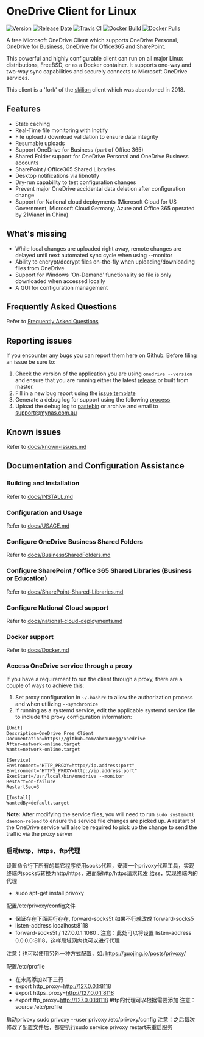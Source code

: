 # OneDrive Client for Linux
[![Version](https://img.shields.io/github/v/release/abraunegg/onedrive)](https://github.com/abraunegg/onedrive/releases)
[![Release Date](https://img.shields.io/github/release-date/abraunegg/onedrive)](https://github.com/abraunegg/onedrive/releases)
[![Travis CI](https://img.shields.io/travis/com/abraunegg/onedrive)](https://travis-ci.com/abraunegg/onedrive/builds)
[![Docker Build](https://img.shields.io/docker/cloud/automated/driveone/onedrive)](https://hub.docker.com/r/driveone/onedrive)
[![Docker Pulls](https://img.shields.io/docker/pulls/driveone/onedrive)](https://hub.docker.com/r/driveone/onedrive)

A free Microsoft OneDrive Client which supports OneDrive Personal, OneDrive for Business, OneDrive for Office365 and SharePoint.

This powerful and highly configurable client can run on all major Linux distributions, FreeBSD, or as a Docker container. It supports one-way and two-way sync capabilities and securely connects to Microsoft OneDrive services.

This client is a 'fork' of the [skilion](https://github.com/skilion/onedrive) client which was abandoned in 2018.

## Features
*   State caching
*   Real-Time file monitoring with Inotify
*   File upload / download validation to ensure data integrity
*   Resumable uploads
*   Support OneDrive for Business (part of Office 365)
*   Shared Folder support for OneDrive Personal and OneDrive Business accounts
*   SharePoint / Office365 Shared Libraries
*   Desktop notifications via libnotify
*   Dry-run capability to test configuration changes
*   Prevent major OneDrive accidental data deletion after configuration change
*   Support for National cloud deployments (Microsoft Cloud for US Government, Microsoft Cloud Germany, Azure and Office 365 operated by 21Vianet in China)

## What's missing
*   While local changes are uploaded right away, remote changes are delayed until next automated sync cycle when using --monitor
*   Ability to encrypt/decrypt files on-the-fly when uploading/downloading files from OneDrive
*   Support for Windows 'On-Demand' functionality so file is only downloaded when accessed locally
*   A GUI for configuration management

## Frequently Asked Questions
Refer to [Frequently Asked Questions](https://github.com/abraunegg/onedrive/wiki/Frequently-Asked-Questions)

## Reporting issues
If you encounter any bugs you can report them here on Github. Before filing an issue be sure to:

1.  Check the version of the application you are using `onedrive --version` and ensure that you are running either the latest [release](https://github.com/abraunegg/onedrive/releases) or built from master.
2.  Fill in a new bug report using the [issue template](https://github.com/abraunegg/onedrive/issues/new?template=bug_report.md)
3.  Generate a debug log for support using the following [process](https://github.com/abraunegg/onedrive/wiki/Generate-debug-log-for-support)
4.  Upload the debug log to [pastebin](https://pastebin.com/) or archive and email to support@mynas.com.au

## Known issues
Refer to [docs/known-issues.md](https://github.com/abraunegg/onedrive/blob/master/docs/known-issues.md)

## Documentation and Configuration Assistance
### Building and Installation
Refer to [docs/INSTALL.md](https://github.com/abraunegg/onedrive/blob/master/docs/INSTALL.md)

### Configuration and Usage
Refer to [docs/USAGE.md](https://github.com/abraunegg/onedrive/blob/master/docs/USAGE.md)

### Configure OneDrive Business Shared Folders
Refer to [docs/BusinessSharedFolders.md](https://github.com/abraunegg/onedrive/blob/master/docs/BusinessSharedFolders.md)

### Configure SharePoint / Office 365 Shared Libraries (Business or Education)
Refer to [docs/SharePoint-Shared-Libraries.md](https://github.com/abraunegg/onedrive/blob/master/docs/SharePoint-Shared-Libraries.md)

### Configure National Cloud support
Refer to [docs/national-cloud-deployments.md](https://github.com/abraunegg/onedrive/blob/master/docs/national-cloud-deployments.md)

### Docker support
Refer to [docs/Docker.md](https://github.com/abraunegg/onedrive/blob/master/docs/Docker.md)

### Access OneDrive service through a proxy
If you have a requirement to run the client through a proxy, there are a couple of ways to achieve this:
1.  Set proxy configuration in `~/.bashrc` to allow the authorization process and when utilizing `--synchronize`
2.  If running as a systemd service, edit the applicable systemd service file to include the proxy configuration information:
```text
[Unit]
Description=OneDrive Free Client
Documentation=https://github.com/abraunegg/onedrive
After=network-online.target
Wants=network-online.target

[Service]
Environment="HTTP_PROXY=http://ip.address:port"
Environment="HTTPS_PROXY=http://ip.address:port"
ExecStart=/usr/local/bin/onedrive --monitor
Restart=on-failure
RestartSec=3

[Install]
WantedBy=default.target
```

**Note:** After modifying the service files, you will need to run `sudo systemctl daemon-reload` to ensure the service file changes are picked up. A restart of the OneDrive service will also be required to pick up the change to send the traffic via the proxy server


### 启动http、https、ftp代理
设置命令行下所有的其它程序使用socks代理，安装一个privoxy代理工具，实现终端内socks5转换为http/https，进而将http/https请求转发
给ss，实现终端内的代理
- sudo apt-get install privoxy

配置/etc/privoxy/config文件
- 保证存在下面两行存在, forward-socks5t 如果不行就改成 forward-socks5 
- listen-address localhost:8118
- forward-socks5t / 127.0.0.1:1080 .
注意：此处可以将设置 listen-address 0.0.0.0:8118，这样局域网内也可以进行代理

注意：也可以使用另外一种方式配置，如: https://guojing.io/posts/privoxy/

配置/etc/profile
- 在末尾添加以下三行：
- export http_proxy=http://127.0.0.1:8118
- export https_proxy=http://127.0.0.1:8118
- export ftp_proxy=http://127.0.0.1:8118 #ftp的代理可以根据需要添加
注意： source /etc/profile

启动privoxy
sudo privoxy --user privoxy /etc/privoxy/config
注意：之后每次修改了配置文件后，都要执行sudo service privoxy restart来重启服务
